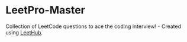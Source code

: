 # LeetPro-Master
Collection of LeetCode questions to ace the coding interview! - Created using [LeetHub](https://github.com/QasimWani/LeetHub).
